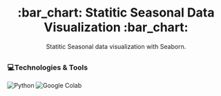 <h1 align="center">:bar_chart: Statitic Seasonal Data Visualization :bar_chart:</h1>

<div align="center">

Statitic Seasonal data visualization with Seaborn.

</div>

##
<h3>💻Technologies & Tools</h2>

![Python](https://img.shields.io/badge/python-3670A0?style=for-the-badge&logo=python&logoColor=ffdd54)
![Google Colab](https://img.shields.io/badge/Google%20Colab-%23F9A825.svg?style=for-the-badge&logo=googlecolab&logoColor=white) 

